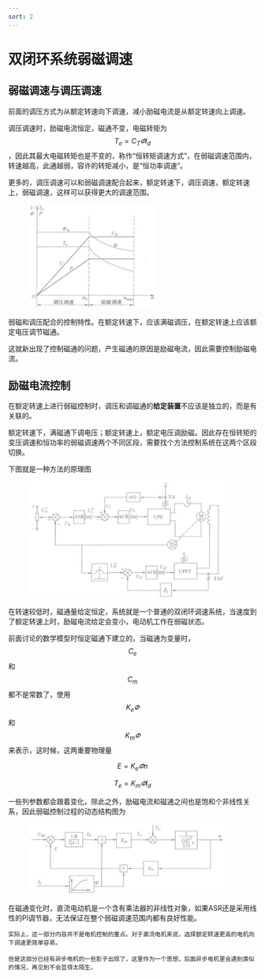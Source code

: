 ```yaml
---
sort: 2
---
```

# 双闭环系统弱磁调速

## 弱磁调速与调压调速

前面的调压方式为从额定转速向下调速，减小励磁电流是从额定转速向上调速。

调压调速时，励磁电流恒定，磁通不变，电磁转矩为$$ T_e = C_T \varPhi I_d $$，因此其最大电磁转矩也是不变的，称作“恒转矩调速方式”，在弱磁调速范围内，转速越高，此通越弱，容许的转矩减小，是“恒功率调速”。

更多的，调压调速可以和弱磁调速配合起来，额定转速下，调压调速，额定转速上，弱磁调速，这样可以获得更大的调速范围。

<figure>
    <img src="./images/配合调速.jpg" width=260>
</figure>

弱磁和调压配合的控制特性。在额定转速下，应该满磁调压，在额定转速上应该额定电压调节磁通。

这就新出现了控制磁通的问题，产生磁通的原因是励磁电流，因此需要控制励磁电流。

## 励磁电流控制

在额定转速上进行弱磁控制时，调压和调磁通的**给定装置**不应该是独立的，而是有关联的。

额定转速下，满磁通下调电压；额定转速上，额定电压调励磁。因此存在恒转矩的变压调速和恒功率的弱磁调速两个不同区段，需要找个方法控制系统在这两个区段切换。

下图就是一种方法的原理图

<figure>
    <img src="./images/弱磁调压配合.jpg" width=400 />
</figure>

在转速较低时，磁通量给定恒定，系统就是一个普通的双闭环调速系统，当速度到了额定转速上时，励磁电流给定会变小，电动机工作在弱磁状态。

前面讨论的数学模型时恒定磁通下建立的，当磁通为变量时，$$ C_e $$和$$ C_m $$都不是常数了，使用$$ K_e \varPhi $$和$$ K_m \varPhi $$来表示，这时候，这两重要物理量

$$ E = K_e \varPhi n $$

$$ T_e = K_m \varPhi I_d $$

一些列参数都会跟着变化，除此之外，励磁电流和磁通之间也是饱和个非线性关系，因此弱磁控制过程的动态结构图为

<figure>
    <img src="./images/弱磁控制框图.jpg" width=400 />
</figure>

在磁通变化时，直流电动机是一个含有乘法器的非线性对象，如果ASR还是采用线性的PI调节器，无法保证在整个弱磁调速范围内都有良好性能。

```note
实际上，这一部分内容并不是电机控制的重点。对于直流电机来说，选择额定转速更高的电机向下调速更简单容易。

但是这部分已经有异步电机的一些影子出现了，这里作为一个思想，后面异步电机里会遇到类似的情况，再见到不会显得太陌生。
```




